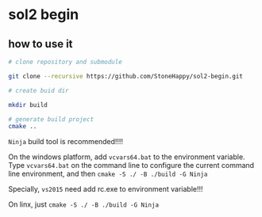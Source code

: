 # sol2 begin

## how to use it
```bash
# clone repository and submodule

git clone --recursive https://github.com/StoneHappy/sol2-begin.git

# create buid dir

mkdir build

# generate build project
cmake ..
```

``Ninja`` build tool is recommended!!!!

On the windows platform, add ``vcvars64.bat`` to the environment variable. Type ``vcvars64.bat`` on the command line to configure the current command line environment, and then 
``cmake -S ./ -B ./build -G Ninja``

Specially, ``vs2015`` need add rc.exe to environment variable!!!

On linx, just ``cmake -S ./ -B ./build -G Ninja``